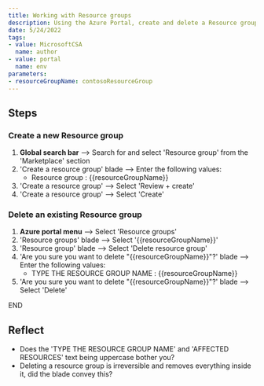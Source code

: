 ```yaml
---
title: Working with Resource groups
description: Using the Azure Portal, create and delete a Resource group 
date: 5/24/2022
tags:
- value: MicrosoftCSA
  name: author
- value: portal
  name: env
parameters:
- resourceGroupName: contosoResourceGroup
---
```


## Steps

### Create a new Resource group

1. **Global search bar** --> Search for and select 'Resource group' from the 'Marketplace' section
2. 'Create a resource group' blade --> Enter the following values:
   - Resource group : {{resourceGroupName}}
3. 'Create a resource group' --> Select 'Review + create'
4. 'Create a resource group' --> Select 'Create'

### Delete an existing Resource group

1. **Azure portal menu** --> Select 'Resource groups'
2. 'Resource groups' blade --> Select '{{resourceGroupName}}'
3. 'Resource group' blade --> Select 'Delete resource group'
4. 'Are you sure you want to delete "{{resourceGroupName}}"?' blade --> Enter the following values:
   - TYPE THE RESOURCE GROUP NAME : {{resourceGroupName}}
5. 'Are you sure you want to delete "{{resourceGroupName}}"?' blade --> Select 'Delete'

END

## Reflect

- Does the 'TYPE THE RESOURCE GROUP NAME' and 'AFFECTED RESOURCES' text being uppercase bother you?
- Deleting a resource group is irreversible and removes everything inside it, did the blade convey this?
